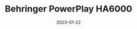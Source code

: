 ---
title: "Behringer PowerPlay HA6000"
linkTitle: "Behringer HA6000"
date: 2023-01-22
weight: 2
description: >
  En beskrivelse av øreklaff-forsterkeren som brukes i studio.
---